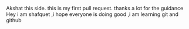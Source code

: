 Akshat this side. this is my first pull request. thanks a lot for the guidance
Hey i am shafquet ,i hope everyone is doing good ,i am learning git and github

